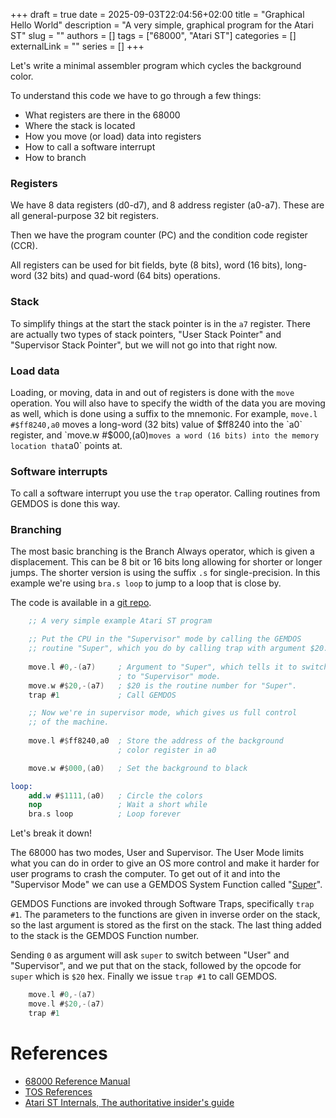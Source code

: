 +++ 
draft = true
date = 2025-09-03T22:04:56+02:00
title = "Graphical Hello World"
description = "A very simple, graphical program for the Atari ST"
slug = ""
authors = []
tags = ["68000", "Atari ST"]
categories = []
externalLink = ""
series = []
+++

Let's write a minimal assembler program which cycles the background color. 

To understand this code we have to go through a few things:

* What registers are there in the 68000
* Where the stack is located
* How you move (or load) data into registers
* How to call a software interrupt
* How to branch

### Registers ###
We have 8 data registers (d0-d7), and 8 address register
(a0-a7). These are all general-purpose 32 bit registers.

Then we have the program counter (PC) and the condition code register
(CCR).

All registers can be used for bit fields, byte (8 bits), word (16
bits), long-word (32 bits) and quad-word (64 bits) operations. 

### Stack  ###
To simplify things at the start the stack pointer is in the `a7`
register. There are actually two types of stack pointers, "User Stack
Pointer" and "Supervisor Stack Pointer", but we will not go into that
right now.


### Load data ###
Loading, or moving, data in and out of registers is done with the
`move` operation. You will also have to specify the width of the data
you are moving as well, which is done using a suffix to the
mnemonic. For example, `move.l #$ff8240,a0` moves a long-word (32
bits) value of $ff8240 into the `a0` register, and `move.w #$000,(a0)`
moves a word (16 bits) into the memory location that `a0` points at.

### Software interrupts ###
To call a software interrupt you use the `trap` operator. Calling
routines from GEMDOS is done this way.

### Branching ###
The most basic branching is the Branch Always operator, which is given
a displacement. This can be 8 bit or 16 bits long allowing for shorter
or longer jumps. The shorter version is using the suffix `.s` for
single-precision. In this example we're using `bra.s loop` to jump to
a loop that is close by.

The code is available in a [git repo](https://github.com/cybermats/atarist-tutorial/tree/main/part01).



``` nasm
	;; A very simple example Atari ST program

	;; Put the CPU in the "Supervisor" mode by calling the GEMDOS
	;; routine "Super", which you do by calling trap with argument $20.
	
	move.l #0,-(a7)		; Argument to "Super", which tells it to switch 
		                ; to "Supervisor" mode.
	move.w #$20,-(a7)	; $20 is the routine number for "Super".
	trap #1 		    ; Call GEMDOS

	;; Now we're in supervisor mode, which gives us full control
	;; of the machine.
				
	move.l #$ff8240,a0	; Store the address of the background
				        ; color register in a0

	move.w #$000,(a0) 	; Set the background to black

loop:
	add.w #$1111,(a0) 	; Circle the colors
	nop 			    ; Wait a short while
	bra.s loop 		    ; Loop forever
```

Let's break it down!

The 68000 has two modes, User and Supervisor. The User Mode limits
what you can do in order to give an OS more control and make it harder
for user programs to crash the computer. To get out of it and into the
"Supervisor Mode" we can use a GEMDOS System Function called
"[Super](https://freemint.github.io/tos.hyp/en/gemdos_system.html#Super)".

GEMDOS Functions are invoked through Software Traps, specifically
`trap #1`. The parameters to the functions are given in inverse order
on the stack, so the last argument is stored as the first on the
stack. The last thing added to the stack is the GEMDOS Function
number.

Sending `0` as argument will ask `super` to switch between "User" and
"Supervisor", and we put that on the stack, followed by the opcode for
`super` which is `$20` hex. Finally we issue `trap #1` to call GEMDOS.


``` nasm
	move.l #0,-(a7)
	move.l #$20,-(a7)
	trap #1
```

# References #
* [68000 Reference Manual](https://www.nxp.com/docs/en/reference-manual/M68000PRM.pdf)
* [TOS References](https://freemint.github.io/tos.hyp/en/tos_about.html)
* [Atari ST Internals, The authoritative insider's guide](https://www.synacktiv.com/ressources/Atari-ST-Internals.pdf)
